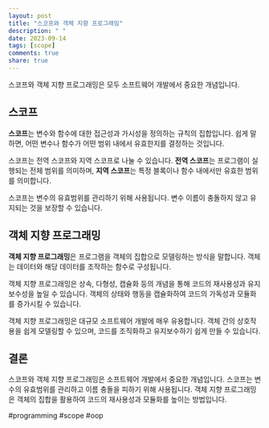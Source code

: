 ```yaml
---
layout: post
title: "스코프와 객체 지향 프로그래밍"
description: " "
date: 2023-09-14
tags: [scope]
comments: true
share: true
---
```


스코프와 객체 지향 프로그래밍은 모두 소프트웨어 개발에서 중요한 개념입니다.

## 스코프

**스코프**는 변수와 함수에 대한 접근성과 가시성을 정의하는 규칙의 집합입니다. 쉽게 말하면, 어떤 변수나 함수가 어떤 범위 내에서 유효한지를 결정하는 것입니다.

스코프는 전역 스코프와 지역 스코프로 나눌 수 있습니다. **전역 스코프**는 프로그램이 실행되는 전체 범위를 의미하며, **지역 스코프**는 특정 블록이나 함수 내에서만 유효한 범위를 의미합니다.

스코프는 변수의 유효범위를 관리하기 위해 사용됩니다. 변수 이름이 충돌하지 않고 유지되는 것을 보장할 수 있습니다.

## 객체 지향 프로그래밍

**객체 지향 프로그래밍**은 프로그램을 객체의 집합으로 모델링하는 방식을 말합니다. 객체는 데이터와 해당 데이터를 조작하는 함수로 구성됩니다.

객체 지향 프로그래밍은 상속, 다형성, 캡슐화 등의 개념을 통해 코드의 재사용성과 유지보수성을 높일 수 있습니다. 객체의 상태와 행동을 캡슐화하여 코드의 가독성과 모듈화를 증가시킬 수 있습니다.

객체 지향 프로그래밍은 대규모 소프트웨어 개발에 매우 유용합니다. 객체 간의 상호작용을 쉽게 모델링할 수 있으며, 코드를 조직화하고 유지보수하기 쉽게 만들 수 있습니다.

## 결론

스코프와 객체 지향 프로그래밍은 소프트웨어 개발에서 중요한 개념입니다. 스코프는 변수의 유효범위를 관리하고 이름 충돌을 피하기 위해 사용됩니다. 객체 지향 프로그래밍은 객체의 집합을 활용하여 코드의 재사용성과 모듈화를 높이는 방법입니다.

#programming #scope #oop